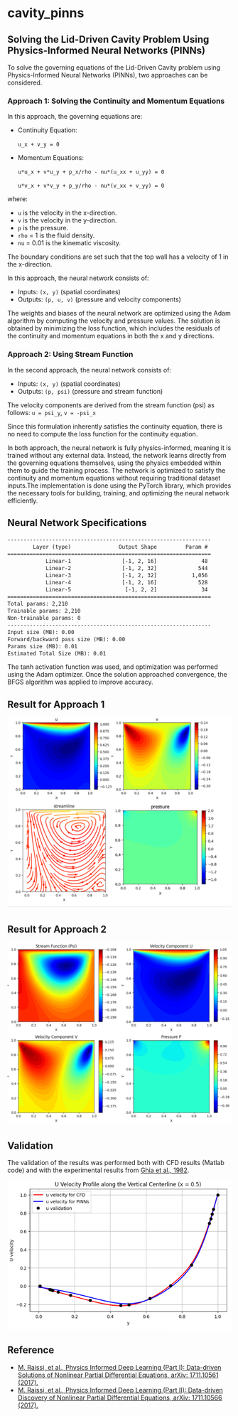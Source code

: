 # cavity_pinns
## Solving the Lid-Driven Cavity Problem Using Physics-Informed Neural Networks (PINNs)

To solve the governing equations of the Lid-Driven Cavity problem using Physics-Informed Neural Networks (PINNs), two approaches can be considered.

### Approach 1: Solving the Continuity and Momentum Equations
In this approach, the governing equations are:

* Continuity Equation:

  `u_x + v_y = 0`

* Momentum Equations:

  `u*u_x + v*u_y + p_x/rho - nu*(u_xx + u_yy) = 0`

  `u*v_x + v*v_y + p_y/rho - nu*(v_xx + v_yy) = 0`

where:
- `u` is the velocity in the x-direction.
- `v` is the velocity in the y-direction.
- `p` is the pressure.
- `rho` = 1 is the fluid density.
- `nu` = 0.01 is the kinematic viscosity.

The boundary conditions are set such that the top wall has a velocity of 1 in the x-direction.

In this approach, the neural network consists of:
- Inputs: `(x, y)` (spatial coordinates)
- Outputs: `(p, u, v)` (pressure and velocity components)

The weights and biases of the neural network are optimized using the Adam algorithm by computing the velocity and pressure values. The solution is obtained by minimizing the loss function, which includes the residuals of the continuity and momentum equations in both the x and y directions.

### Approach 2: Using Stream Function
In the second approach, the neural network consists of:
- Inputs: `(x, y)` (spatial coordinates)
- Outputs: `(p, psi)` (pressure and stream function)

The velocity components are derived from the stream function (psi) as follows:
`u = psi_y`, `v = -psi_x`

Since this formulation inherently satisfies the continuity equation, there is no need to compute the loss function for the continuity equation.

In both approach, the neural network is fully physics-informed, meaning it is trained without any external data. Instead, the network learns directly from the governing equations themselves, using the physics embedded within them to guide the training process. The network is optimized to satisfy the continuity and momentum equations without requiring traditional dataset inputs.The implementation is done using the PyTorch library, which provides the necessary tools for building, training, and optimizing the neural network efficiently.

## Neural Network Specifications
```
----------------------------------------------------------------
        Layer (type)               Output Shape         Param #
================================================================
            Linear-1                [-1, 2, 16]              48
            Linear-2                [-1, 2, 32]             544
            Linear-3                [-1, 2, 32]           1,056
            Linear-4                [-1, 2, 16]             528
            Linear-5                 [-1, 2, 2]              34
================================================================
Total params: 2,210
Trainable params: 2,210
Non-trainable params: 0
----------------------------------------------------------------
Input size (MB): 0.00
Forward/backward pass size (MB): 0.00
Params size (MB): 0.01
Estimated Total Size (MB): 0.01
```
The tanh activation function was used, and optimization was performed using the Adam optimizer.
Once the solution approached convergence, the BFGS algorithm was applied to improve accuracy.

## Result for  Approach 1

![Result_for_Approach_1](Result_for_Approach_1.png)

## Result for  Approach 2

![Result_for_Approach_2](Result_for_Approach_2.jpg)

## Validation 
The validation of the results was performed both with CFD results (Matlab code) and with the experimental results from [Ghia et al., 1982](doi.org/10.1016/0021-9991(82)90058-4).

![validation](validation.png)

## Reference

* [M. Raissi, et al., Physics Informed Deep Learning (Part I): Data-driven Solutions of Nonlinear Partial Differential Equations, arXiv: 1711.10561 (2017).](https://arxiv.org/abs/1711.10561)
* [M. Raissi, et al., Physics Informed Deep Learning (Part II): Data-driven Discovery of Nonlinear Partial Differential Equations, arXiv: 1711.10566 (2017).](https://arxiv.org/abs/1711.10566)
